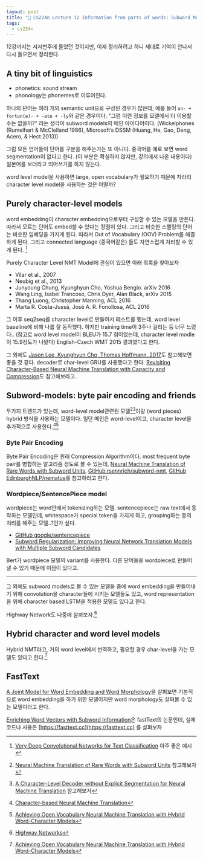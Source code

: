 ```yaml
---
layout: post
title: "📕 CS224n Lecture 12 Information from parts of words: Subword Models"
tags:
  - cs224n
---
```


12강까지는 저저번주에 들었던 것이지만, 이제 정리하려고 하니 제대로 기억이 안나서 다시 들으면서 정리한다.

## A tiny bit of linguistics

* phonetics: sound stream
* phonology는 phonemes로 이루어진다.

하나의 단어는 여러 개의 semantic unit으로 구성된 경우가 많은데, 예를 들어 `un- + fortun(e)- + -ate + -ly`와 같은 경우이다. "그럼 이런 정보를 모델에서 더 이용할 수는 없을까?" 라는 생각이 subword models의 메인 아이디어이다. (Wickelphones (Rumelhart & McClelland 1986), Microsoft’s DSSM (Huang, He, Gao, Deng, Acero, & Hect 2013))

그럼 모든 언어들이 단어를 구분을 해주는가는 또 아니다. 중국어를 예로 보면 word segmentation이 없다고 한다. (이 부분은 확실하지 않지만, 강의에서 나온 내용이다) 일본어를 보더라고 띄어쓰기를 하지 않는다.

word level model을 사용하면 large, open vocabulary가 필요하기 때문에 차라리 character level model을 사용하는 것은 어떨까?

## Purely character-level models

word embedding이 character embedding으로부터 구성할 수 있는 모델을 만든다. 따라서 모르는 단어도 embed할 수 있다는 장점이 있다. 그리고 비슷한 스펠링의 단어는 비슷한 임베딩을 가지게 된다. 따라서 Out of Vocabulary (OOV) Problem를 해결하게 된다. 그리고 connected language (중국어같은) 들도 자연스럽게 처리할 수 있게 된다. [^VDCNN]

[^VDCNN]: [Very Deep Convolutional Networks for Text Classification](https://arxiv.org/abs/1606.01781) 아주 좋은 예시

Purely Character Level NMT Model에 관심이 있으면 아래 목록을 찾아보자

* Vilar et al., 2007
* Neubig et al., 2013
* Junyoung Chung, Kyunghyun Cho, Yoshua Bengio. arXiv 2016
* Wang Ling, Isabel Trancoso, Chris Dyer, Alan Black, arXiv 2015
* Thang Luong, Christopher Manning, ACL 2016
* Marta R. Costa-Jussà, José A. R. Fonollosa, ACL 2016

그 이후 seq2seq를 character level로 만들어서 테스트를 했는데, word level baseline에 비해 나름 잘 동작했다. 하지만 training time이 3주나 걸리는 등 너무 느렸다.. (참고로 word level model이 BLEU가 15.7 점이었는데, character level modle이 15.9정도가 나왔다) English-Czech WMT 2015 결과였다고 한다.

그 외에도 [Jason Lee, Kyunghyun Cho, Thomas Hoffmann. 2017](https://arxiv.org/abs/1610.03017)도 참고해보면 좋을 것 같다. decoder로 char-level GRU를 사용했다고 한다. [Revisiting Character-Based Neural Machine Translation with Capacity and Compression](https://arxiv.org/abs/1808.09943)도 참고해보라고..

## Subword-models: byte pair encoding and friends

두가지 트렌드가 있는데, word-level model관련된 모델[^wp1][^wp2]이랑 (word pieces) hybrid 방식을 사용하는 모델이다. 일단 메인은 word-level이고, character level을 추가적으로 사용한다.[^hybrid1][^hybrid2]

[^wp1]: [Neural Machine Translation of Rare Words with Subword Units](https://arxiv.org/abs/1508.07909) 참고해보자
[^wp2]: [A Character-Level Decoder without Explicit Segmentation for Neural Machine Translation](https://arxiv.org/abs/1603.06147) 참고해보자

[^hybrid1]: [Character-based Neural Machine Translation](https://arxiv.org/abs/1603.00810)
[^hybrid2]: [Achieving Open Vocabulary Neural Machine Translation with Hybrid Word-Character Models](https://arxiv.org/abs/1604.00788)

### Byte Pair Encoding

Byte Pair Encoding은 원래 Compression Algorithm이다. most frequent byte pair를 병합하는 알고리즘 정도로 볼 수 있는데, [Neural Machine Translation of Rare Words with Subword Units](https://arxiv.org/abs/1508.07909), [GitHub rsennrich/subword-nmt](https://github.com/rsennrich/subword-nmt), [GitHub EdinburghNLP/nematus](https://github.com/EdinburghNLP/nematus)를 참고하라고 한다.

### Wordpiece/SentencePiece model

wordpiece는 word안에서 tokenizing하는 모델. sentencepiece는 raw text에서 동작하는 모델인데, whitespace가 special token을 가지게 하고, grouping하는 등의 처리를 해주는 모델..?인가 싶다.

* [GitHub google/sentencepiece](https://github.com/google/sentencepiece)
* [Subword Regularization: Improving Neural Network Translation Models with Multiple Subword Candidates](https://arxiv.org/abs/1804.10959)

Bert가 wordpiece 모델의 variant를 사용한다. 다른 단어들을 wordpiece로 만들어낼 수 있기 때문에 이점이 있다고.

---

그 외에도 subword models로 볼 수 있는 모델들 중에 word embedding을 만들어내기 위해 convolution을 character들에 시키는 모델들도 있고, word representation을 위해 character based LSTM을 적용한 모델도 있다고 한다.

Highway Network도 나중에 살펴보자.[^HN]

[^HN]: [Highway Networks](https://arxiv.org/abs/1505.00387)

## Hybrid character and word level models

Hybrid NMT라고, 거의 word level에서 번역하고, 필요할 경우 char-level을 가는 모델도 있다고 한다.[^hybrid2]

## FastText

[A Joint Model for Word Embedding and Word Morphology](https://arxiv.org/abs/1606.02601)을 살펴보면 기본적으로 word embedding을 하기 위한 모델이지만 word morphology도 살펴볼 수 있는 모델이라고 한다.

[Enriching Word Vectors with Subword Information](https://arxiv.org/abs/1607.04606)은 fastText의 논문인데, 실제 코드나 사용은 [https://fasttext.cc](https://fasttext.cc) 를 살펴보자
